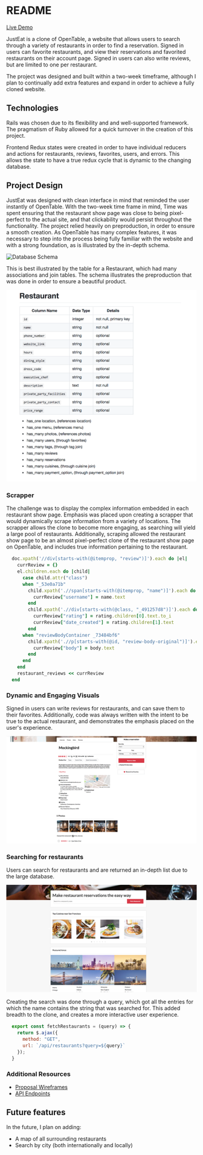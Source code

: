 # README

[Live Demo][heroku]

[heroku]: https://justeat.herokuapp.com/#/

JustEat is a clone of OpenTable, a website that allows users to search through a variety of restaurants in order to find a reservation. Signed in users can favorite restaurants, and view their reservations and favorited restaurants on their account page. Signed in users can also write reviews, but are limited to one per restaurant.

The project was designed and built within a two-week timeframe, although I plan to continually add extra features and expand in order to achieve a fully cloned website.

## Technologies

Rails was chosen due to its flexibility and and well-supported framework. The pragmatism of Ruby allowed for a quick turnover in the creation of this project.

Frontend Redux states were created in order to have individual reducers and actions for restaurants, reviews, favorites, users, and errors. This allows the state to have a true redux cycle that is dynamic to the changing database.

## Project Design

JustEat was designed with clean interface in mind that reminded the user instantly of OpenTable. With the two-week time frame in mind, Time was spent ensuring that the restaurant show page was close to being pixel-perfect to the actual site, and that clickability would persist throughout the functionality. The project relied heavily on preproduction, in order to ensure a smooth creation. As OpenTable has many complex features, it was necessary to step into the process being fully familiar with the website and with a strong foundation, as is illustrated by the in-depth schema.

![Database Schema](https://github.com/as6730/JustEats/wiki/schema)

This is best illustrated by the table for a Restaurant, which had many associations and join tables. The schema illustrates the preproduction that was done in order to ensure a beautiful product.

![restaurant_schema](https://github.com/as6730/JustEats/blob/master/app/assets/images/screenshots/restaurant_schema.png)

### Scrapper

The challenge was to display the complex information embedded in each restaurant show page. Emphasis was placed upon creating a scrapper that would dynamically scrape information from a variety of locations. The scrapper allows the clone to become more engaging, as searching will yield a large pool of restaurants. Additionally, scraping allowed the restaurant show page to be an almost pixel-perfect clone of the restaurant show page on OpenTable, and includes true information pertaining to the restaurant.  

```ruby
  doc.xpath('//div[starts-with(@itemprop, "review")]').each do |el|
    currReview = {}
    el.children.each do |child|
      case child.attr("class")
      when "_53e0a71b"
        child.xpath('.//span[starts-with(@itemprop, "name")]').each do |name|
          currReview["username"] = name.text
        end
        child.xpath('.//div[starts-with(@class, "_491257d8")]').each do |rating|
          currReview["rating"] = rating.children[0].text.to_i
          currReview["date_created"] = rating.children[1].text
        end
      when "reviewBodyContainer _73484bf6"
        child.xpath('.//p[starts-with(@id, "review-body-original")]').each do |body|
          currReview["body"] = body.text
        end
      end
    end
    restaurant_reviews << currReview
  end
```

### Dynamic and Engaging Visuals

Signed in users can write reviews for restaurants, and can save them to their favorites. Additionally, code was always written with the intent to be true to the actual restaurant, and demonstrates the emphasis placed on the user's experience.

![restaurant_show_page](https://github.com/as6730/JustEats/blob/master/app/assets/images/screenshots/restaurant_show_page.png)

### Searching for restaurants

Users can search for restaurants and are returned an in-depth list due to the large database.

![main_page](https://github.com/as6730/JustEats/blob/master/app/assets/images/screenshots/main_page.png)

Creating the search was done through a query, which got all the entries for which the name contains the string that was searched for. This added breadth to the clone, and creates a more interactive user experience.

```js
  export const fetchRestaurants = (query) => {
    return $.ajax({
      method: "GET",
      url: `/api/restaurants?query=${query}`
    });
  }
```
### Additional Resources
  * [Proposal Wireframes][wireframes]
  * [API Endpoints][apiEndPoints]

[wireframes]: https://github.com/as6730/JustEats/wiki/wireframes
[apiEndPoints]: https://github.com/as6730/JustEats/wiki/routes

## Future features

In the future, I plan on adding:
  * A map of all surrounding restaurants
  * Search by city (both internationally and locally)
